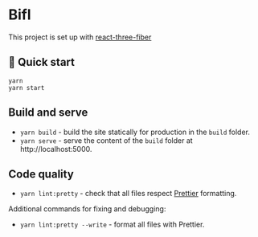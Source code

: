 # Bifl

This project is set up with [react-three-fiber](https://github.com/react-spring/react-three-fiber)

## 🚀 Quick start

```
yarn
yarn start
```

## Build and serve

- `yarn build` - build the site statically for production in the `build` folder.
- `yarn serve` - serve the content of the `build` folder at http://localhost:5000.

## Code quality

- `yarn lint:pretty` - check that all files respect [Prettier](https://prettier.io/) formatting.

Additional commands for fixing and debugging:

- `yarn lint:pretty --write` - format all files with Prettier.
